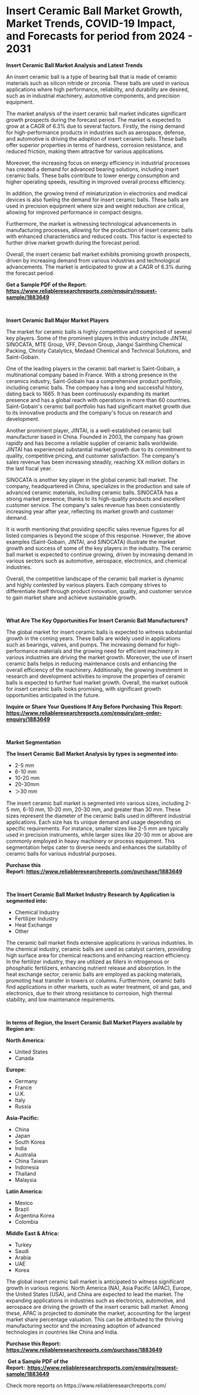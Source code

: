 <p><h1>Insert Ceramic Ball Market Growth, Market Trends, COVID-19 Impact, and Forecasts for period from 2024 - 2031</h1></p><p><strong>Insert Ceramic Ball Market Analysis and Latest Trends</strong></p>
<p><p>An insert ceramic ball is a type of bearing ball that is made of ceramic materials such as silicon nitride or zirconia. These balls are used in various applications where high performance, reliability, and durability are desired, such as in industrial machinery, automotive components, and precision equipment.</p><p>The market analysis of the insert ceramic ball market indicates significant growth prospects during the forecast period. The market is expected to grow at a CAGR of 6.3% due to several factors. Firstly, the rising demand for high-performance products in industries such as aerospace, defense, and automotive is driving the adoption of insert ceramic balls. These balls offer superior properties in terms of hardness, corrosion resistance, and reduced friction, making them attractive for various applications.</p><p>Moreover, the increasing focus on energy efficiency in industrial processes has created a demand for advanced bearing solutions, including insert ceramic balls. These balls contribute to lower energy consumption and higher operating speeds, resulting in improved overall process efficiency.</p><p>In addition, the growing trend of miniaturization in electronics and medical devices is also fueling the demand for insert ceramic balls. These balls are used in precision equipment where size and weight reduction are critical, allowing for improved performance in compact designs.</p><p>Furthermore, the market is witnessing technological advancements in manufacturing processes, allowing for the production of insert ceramic balls with enhanced characteristics and reduced costs. This factor is expected to further drive market growth during the forecast period.</p><p>Overall, the insert ceramic ball market exhibits promising growth prospects, driven by increasing demand from various industries and technological advancements. The market is anticipated to grow at a CAGR of 6.3% during the forecast period.</p></p>
<p><strong>Get a Sample PDF of the Report:&nbsp; <a href="https://www.reliableresearchreports.com/enquiry/request-sample/1883649">https://www.reliableresearchreports.com/enquiry/request-sample/1883649</a></strong></p>
<p>&nbsp;</p>
<p><strong>Insert Ceramic Ball Major Market Players</strong></p>
<p><p>The market for ceramic balls is highly competitive and comprised of several key players. Some of the prominent players in this industry include JINTAI, SINOCATA, MTE Group, VFF, Devson Group, Jiangxi Sainthing Chemical Packing, Christy Catalytics, Medaad Chemical and Technical Solutions, and Saint-Gobain.</p><p>One of the leading players in the ceramic ball market is Saint-Gobain, a multinational company based in France. With a strong presence in the ceramics industry, Saint-Gobain has a comprehensive product portfolio, including ceramic balls. The company has a long and successful history, dating back to 1665. It has been continuously expanding its market presence and has a global reach with operations in more than 60 countries. Saint-Gobain's ceramic ball portfolio has had significant market growth due to its innovative products and the company's focus on research and development.</p><p>Another prominent player, JINTAI, is a well-established ceramic ball manufacturer based in China. Founded in 2003, the company has grown rapidly and has become a reliable supplier of ceramic balls worldwide. JINTAI has experienced substantial market growth due to its commitment to quality, competitive pricing, and customer satisfaction. The company's sales revenue has been increasing steadily, reaching XX million dollars in the last fiscal year.</p><p>SINOCATA is another key player in the global ceramic ball market. The company, headquartered in China, specializes in the production and sale of advanced ceramic materials, including ceramic balls. SINOCATA has a strong market presence, thanks to its high-quality products and excellent customer service. The company's sales revenue has been consistently increasing year after year, reflecting its market growth and customer demand.</p><p>It is worth mentioning that providing specific sales revenue figures for all listed companies is beyond the scope of this response. However, the above examples (Saint-Gobain, JINTAI, and SINOCATA) illustrate the market growth and success of some of the key players in the industry. The ceramic ball market is expected to continue growing, driven by increasing demand in various sectors such as automotive, aerospace, electronics, and chemical industries.</p><p>Overall, the competitive landscape of the ceramic ball market is dynamic and highly contested by various players. Each company strives to differentiate itself through product innovation, quality, and customer service to gain market share and achieve sustainable growth.</p></p>
<p>&nbsp;</p>
<p><strong>What Are The Key Opportunities For Insert Ceramic Ball Manufacturers?</strong></p>
<p><p>The global market for insert ceramic balls is expected to witness substantial growth in the coming years. These balls are widely used in applications such as bearings, valves, and pumps. The increasing demand for high-performance materials and the growing need for efficient machinery in various industries are driving the market growth. Moreover, the use of insert ceramic balls helps in reducing maintenance costs and enhancing the overall efficiency of the machinery. Additionally, the growing investment in research and development activities to improve the properties of ceramic balls is expected to further fuel market growth. Overall, the market outlook for insert ceramic balls looks promising, with significant growth opportunities anticipated in the future.</p></p>
<p><strong>Inquire or Share Your Questions If Any Before Purchasing This Report: <a href="https://www.reliableresearchreports.com/enquiry/pre-order-enquiry/1883649">https://www.reliableresearchreports.com/enquiry/pre-order-enquiry/1883649</a></strong></p>
<p>&nbsp;</p>
<p><strong>Market Segmentation</strong></p>
<p><strong>The Insert Ceramic Ball Market Analysis by types is segmented into:</strong></p>
<p><ul><li>2-5 mm</li><li>6-10 mm</li><li>10-20 mm</li><li>20-30mm</li><li>＞30 mm</li></ul></p>
<p><p>The insert ceramic ball market is segmented into various sizes, including 2-5 mm, 6-10 mm, 10-20 mm, 20-30 mm, and greater than 30 mm. These sizes represent the diameter of the ceramic balls used in different industrial applications. Each size has its unique demand and usage depending on specific requirements. For instance, smaller sizes like 2-5 mm are typically used in precision instruments, while larger sizes like 20-30 mm or above are commonly employed in heavy machinery or process equipment. This segmentation helps cater to diverse needs and enhances the suitability of ceramic balls for various industrial purposes.</p></p>
<p><strong>Purchase this Report:&nbsp;<a href="https://www.reliableresearchreports.com/purchase/1883649">https://www.reliableresearchreports.com/purchase/1883649</a></strong></p>
<p>&nbsp;</p>
<p><strong>The Insert Ceramic Ball Market Industry Research by Application is segmented into:</strong></p>
<p><ul><li>Chemical Industry</li><li>Fertilizer Industry</li><li>Heat Exchange</li><li>Other</li></ul></p>
<p><p>The ceramic ball market finds extensive applications in various industries. In the chemical industry, ceramic balls are used as catalyst carriers, providing high surface area for chemical reactions and enhancing reaction efficiency. In the fertilizer industry, they are utilized as fillers in nitrogenous or phosphatic fertilizers, enhancing nutrient release and absorption. In the heat exchange sector, ceramic balls are employed as packing materials, promoting heat transfer in towers or columns. Furthermore, ceramic balls find applications in other markets, such as water treatment, oil and gas, and electronics, due to their strong resistance to corrosion, high thermal stability, and low maintenance requirements.</p></p>
<p>&nbsp;</p>
<p><strong>In terms of Region, the Insert Ceramic Ball Market Players available by Region are:</strong></p>
<p>
    <p> <strong> North America: </strong>
        <ul>
            <li>United States</li>
            <li>Canada</li>
        </ul>
        </p> 
    <p> <strong> Europe: </strong>
        <ul>
            <li>Germany</li>
            <li>France</li>
            <li>U.K.</li>
            <li>Italy</li>
            <li>Russia</li>
        </ul>
        </p> 
    <p> <strong> Asia-Pacific: </strong>
        <ul>
            <li>China</li>
            <li>Japan</li>
            <li>South Korea</li>
            <li>India</li>
            <li>Australia</li>
            <li>China Taiwan</li>
            <li>Indonesia</li>
            <li>Thailand</li>
            <li>Malaysia</li>
        </ul>
        </p> 
    <p> <strong> Latin America: </strong>
        <ul>
            <li>Mexico</li>
            <li>Brazil</li>
            <li>Argentina Korea</li>
            <li>Colombia</li>
        </ul>
        </p> 
    <p> <strong> Middle East & Africa: </strong>
        <ul>
            <li>Turkey</li>
            <li>Saudi</li>
            <li>Arabia</li>
            <li>UAE</li>
            <li>Korea</li>
        </ul>
    </p>
    </p>
<p><p>The global insert ceramic ball market is anticipated to witness significant growth in various regions. North America (NA), Asia Pacific (APAC), Europe, the United States (USA), and China are expected to lead the market. The expanding applications in industries such as electronics, automotive, and aerospace are driving the growth of the insert ceramic ball market. Among these, APAC is projected to dominate the market, accounting for the largest market share percentage valuation. This can be attributed to the thriving manufacturing sector and the increasing adoption of advanced technologies in countries like China and India.</p></p>
<p><strong>Purchase this Report: <a href="https://www.reliableresearchreports.com/purchase/1883649">https://www.reliableresearchreports.com/purchase/1883649</a></strong></p>
<p>&nbsp;<strong>Get a Sample PDF of the Report:&nbsp;&nbsp;<a href="https://www.reliableresearchreports.com/enquiry/request-sample/1883649">https://www.reliableresearchreports.com/enquiry/request-sample/1883649</a></strong></p>
<p><strong></strong></p>
<p>Check more reports on https://www.reliableresearchreports.com/</p>